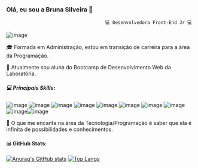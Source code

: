 ### Olá, eu sou a Bruna Silveira 👋

                                         💻 Desenvolvedora Front-End Jr 💻
                                         
 ![image](https://github.com/Bru-Silveira/Bru-Silveira/assets/122562513/195d1977-4d31-4d02-affc-580dbca7eae9)


🎓 Formada em Administração, estou em transição de carreira para a área da Programação.

📒 Atualmente sou aluna do Bootcamp de Desenvolvimento Web da Laboratória.


##### 💻 Principais Skills:


![image](https://github.com/Bru-Silveira/Bru-Silveira/assets/122562513/11cb8ef8-a959-42ed-b7e9-bf6c4793c3ec) ![image](https://github.com/Bru-Silveira/Bru-Silveira/assets/122562513/7d840a06-1663-44ab-bcc0-a9a644d12c0a) ![image](https://github.com/Bru-Silveira/Bru-Silveira/assets/122562513/484d1e49-8d0c-49b1-8d02-ec2a286dfd1a) ![image](https://github.com/Bru-Silveira/Bru-Silveira/assets/122562513/5a6d7d80-b0e8-4818-8937-24aa1f32c54e) ![image](https://github.com/Bru-Silveira/Bru-Silveira/assets/122562513/1c2a15ed-16ed-45ad-976f-c4f0600e7aef) ![image](https://github.com/Bru-Silveira/Bru-Silveira/assets/122562513/56404ca3-579c-41ef-93a5-52ff13af4367) ![image](https://github.com/Bru-Silveira/Bru-Silveira/assets/122562513/c49f1647-969f-4d73-b0e6-1f268817f5a4) ![image](https://github.com/Bru-Silveira/Bru-Silveira/assets/122562513/a4076f35-6368-4459-ad1c-c38b59a76068) ![image](https://github.com/Bru-Silveira/Bru-Silveira/assets/122562513/fe6778ff-de5e-4fb2-a0c0-dfebb8debe86)![image](https://github.com/Bru-Silveira/Bru-Silveira/assets/camo.githubusercontent.com/e959d558b208794d7c904321f11894e636a01e925084c9d0b67ef671418e46e3/68747470733a2f2f696d672e736869656c64732e696f2f62616467652f2d52656163742d3333333333333f7374796c653d666c6174266c6f676f3d7265616374)


💛 O que me encanta na área da Tecnologia/Programação é saber que ela é infinita de possibilidades e conhecimentos.


#### 📊 GitHub Stats:
 
[![Anurag's GitHub stats](https://github-readme-stats.vercel.app/api?username=Bru-Silveira&show_icons=true&theme=radical)](https://github.com/Bru-Silveira/github-readme-stats)
[![Top Langs](https://github-readme-stats.vercel.app/api/top-langs/?username=Bru-Silveira&layout=compact&show_icons=true&theme=radical)](https://github.com/Bru-Silveira/github-readme-stats)









